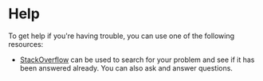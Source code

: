# Help

To get help if you're having trouble, you can use one of the following resources:

- [StackOverflow](http://stackoverflow.com/questions/tagged/mips) can be used to search for your problem and see if it has been answered already. You can also ask and answer questions.

